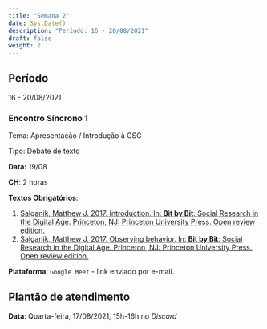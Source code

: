 ```yaml
---
title: "Semana 2"
date: Sys.Date()
description: "Período: 16 - 20/08/2021"
draft: false
weight: 2
---
```


## Período

16 - 20/08/2021

### Encontro Síncrono 1

Tema: Apresentação / Introdução à CSC

Tipo: Debate de texto

**Data:** 19/08

**CH**: 2 horas

**Textos Obrigatórios**:

1. [Salganik, Matthew J. 2017. Introduction. In: **Bit by Bit**: Social Research in the Digital Age. Princeton, NJ: Princeton University Press. Open review edition.](https://www.bitbybitbook.com/en/1st-ed/introduction/)
2. [Salganik, Matthew J. 2017. Observing behavior. In: **Bit by Bit**: Social Research in the Digital Age. Princeton, NJ: Princeton University Press. Open review edition.](https://www.bitbybitbook.com/en/1st-ed/observing-behavior/)

**Plataforma**: `Google Meet` - link enviado por e-mail.

## Plantão de atendimento

**Data**: Quarta-feira, 17/08/2021, 15h-16h no *Discord*
